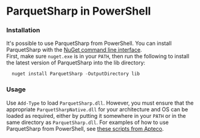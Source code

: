 # ParquetSharp in PowerShell

### Installation

It's possible to use ParquetSharp from PowerShell.
You can install ParquetSharp with the [NuGet command line interface](https://docs.microsoft.com/en-us/nuget/reference/nuget-exe-cli-reference).  
First, make sure `nuget.exe` is in your `PATH`, then run the following to install the latest version of ParquetSharp into the lib directory:

```powershell
  nuget install ParquetSharp -OutputDirectory lib
```

### Usage
Use `Add-Type` to load `ParquetSharp.dll`.
However, you must ensure that the appropriate `ParquetSharpNative.dll` for your architecture and OS can be loaded as required,
either by putting it somewhere in your `PATH` or in the same directory as `ParquetSharp.dll`.
For examples of how to use ParquetSharp from PowerShell,
see [these scripts from Apteco](https://github.com/Apteco/HelperScripts/tree/master/scripts/parquet).

